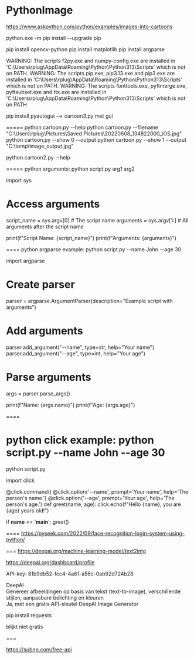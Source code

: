 # PythonImage

https://www.askpython.com/python/examples/images-into-cartoons

python.exe -m pip install --upgrade pip

pip install opencv-python
pip install matplotlib
pip install argparse


  WARNING: The scripts f2py.exe and numpy-config.exe are installed in 'C:\Users\rplug\AppData\Roaming\Python\Python313\Scripts' which is not on PATH.
  WARNING: The scripts pip.exe, pip3.13.exe and pip3.exe are installed in 'C:\Users\rplug\AppData\Roaming\Python\Python313\Scripts' which is not on PATH.
  WARNING: The scripts fonttools.exe, pyftmerge.exe, pyftsubset.exe and ttx.exe are installed in 'C:\Users\rplug\AppData\Roaming\Python\Python313\Scripts' which is not on PATH

pip install pyautogui --> cartoon3.py met gui

=====
python cartoon.py --help
python cartoon.py --filename "C:\Users\rplug\Pictures\Saved Pictures\20220608_134822000_iOS.jpg"
python cartoon.py --show 0 --output
python cartoon.py --show 1 --output "C:\temp\image_output.jpg"

python cartoon2.py --help


=====
python arguments: python script.py arg1 arg2

import sys

# Access arguments
script_name = sys.argv[0]  # The script name
arguments = sys.argv[1:]   # All arguments after the script name

print(f"Script Name: {script_name}")
print(f"Arguments: {arguments}")

====
python argparse example: python script.py --name John --age 30

import argparse

# Create parser
parser = argparse.ArgumentParser(description="Example script with arguments")

# Add arguments
parser.add_argument("--name", type=str, help="Your name")
parser.add_argument("--age", type=int, help="Your age")

# Parse arguments
args = parser.parse_args()

print(f"Name: {args.name}")
print(f"Age: {args.age}")

====
# python click example: python script.py --name John --age 30
python script.py

import click

@click.command()
@click.option('--name', prompt='Your name', help='The person\'s name.')
@click.option('--age', prompt='Your age', help='The person\'s age.')
def greet(name, age):
    click.echo(f"Hello {name}, you are {age} years old!")

if __name__ == '__main__':
    greet()

====
https://pyseek.com/2022/09/face-recognition-login-system-using-python/

===
https://deepai.org/machine-learning-model/text2img

https://deepai.org/dashboard/profile

API-key: 81b9db52-fcc4-4a61-a56c-0ab92d724b28

DeepAI	
Genereer afbeeldingen op basis van tekst (text-to-image), verschillende stijlen, aanpasbare belichting en kleuren	
Ja, met een gratis API-sleutel	DeepAI Image Generator

pip install requests

blijkt niet gratis

===

https://subnp.com/free-api





